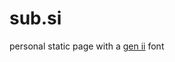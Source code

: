 # sub.si

personal static page with a [gen ii](https://bulbapedia.bulbagarden.net/wiki/Generation_II) font
